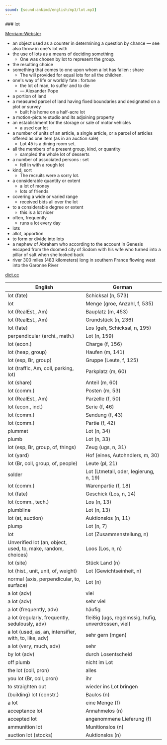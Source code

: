 ```yaml
---
sound: [sound:ankimd/english/mp3/lot.mp3]
---
```


\### lot

[Merriam-Webster](https://www.merriam-webster.com/dictionary/lot)

- an object used as a counter in determining a question by chance — see also throw in one's lot with
- the use of lots as a means of deciding something
    - One was chosen by lot to represent the group.
- the resulting choice
- something that comes to one upon whom a lot has fallen : share
    - The will provided for equal lots for all the children.
- one's way of life or worldly fate : fortune
    - the lot of man, to suffer and to die
    - — Alexander Pope
- a portion of land
- a measured parcel of land having fixed boundaries and designated on a plot or survey
    - built his home on a half-acre lot
- a motion-picture studio and its adjoining property
- an establishment for the storage or sale of motor vehicles
    - a used car lot
- a number of units of an article, a single article, or a parcel of articles offered as one item (as in an auction sale)
    - Lot 45 is a dining room set.
- all the members of a present group, kind, or quantity
    - sampled the whole lot of desserts
- a number of associated persons : set
    - fell in with a rough lot
- kind, sort
    - The recruits were a sorry lot.
- a considerable quantity or extent
    - a lot of money
    - lots of friends
- covering a wide or varied range
    - received bids all over the lot
- to a considerable degree or extent
    - this is a lot nicer
- often, frequently
    - runs a lot every day
- lots
- allot, apportion
- to form or divide into lots
- a nephew of Abraham who according to the account in Genesis escaped from the doomed city of Sodom with his wife who turned into a pillar of salt when she looked back
- river 300 miles (483 kilometers) long in southern France flowing west into the Garonne River

[dict.cc](https://www.dict.cc/lot)

| English        | German       |
| -------------- | ------------ |
| lot (fate) | Schicksal (n, 573) |
| lot | Menge (groe, Anzahl, f, 535) |
| lot (RealEst., Am) | Bauplatz (m, 453) |
| lot (RealEst., Am) | Grundstück (n, 236) |
| lot (fate) | Los (geh, Schicksal, n, 195) |
| perpendicular (archi., math.) | Lot (n, 159) |
| lot (econ.) | Charge (f, 156) |
| lot (heap, group) | Haufen (m, 141) |
| lot (esp, Br, group) | Gruppe (Leute, f, 125) |
| lot (traffic, Am, coll, parking, lot) | Parkplatz (m, 60) |
| lot (share) | Anteil (m, 60) |
| lot (comm.) | Posten (m, 53) |
| lot (RealEst., Am) | Parzelle (f, 50) |
| lot (econ., ind.) | Serie (f, 46) |
| lot (comm.) | Sendung (f, 43) |
| lot (comm.) | Partie (f, 42) |
| plummet | Lot (n, 34) |
| plumb | Lot (n, 33) |
| lot (esp, Br, group, of, things) | Zeug (ugs, n, 31) |
| lot (yard) | Hof (eines, Autohndlers, m, 30) |
| lot (Br, coll, group, of, people) | Leute (pl, 21) |
| solder | Lot (Ltmetall, oder, legierung, n, 19) |
| lot (comm.) | Warenpartie (f, 18) |
| lot (fate) | Geschick (Los, n, 14) |
| lot (comm., tech.) | Los (n, 13) |
| plumbline | Lot (n, 13) |
| lot (at, auction) | Auktionslos (n, 11) |
| plump | Lot (n, 7) |
| lot | Lot (Zusammenstellung, n) |
| Unverified lot (an, object, used, to, make, random, choices) | Loos (Los, n, n) |
| lot (site) | Stück Land (n) |
| lot (hist., unit, unit, of, weight) | Lot (Gewichtseinheit, n) |
| normal (axis, perpendicular, to, surface) | Lot (n) |
| a lot (adv) | viel |
| a lot (adv) | sehr viel |
| a lot (frequently, adv) | häufig |
| a lot (regularly, frequently, sedulously, adv) | fleißig (ugs, regelmssig, hufig, unverdrossen, viel) |
| a lot (used, as, an, intensifier, with, to, like, adv) | sehr gern (mgen) |
| a lot (very, much, adv) | sehr |
| by lot (adv) | durch Losentscheid |
| off plumb | nicht im Lot |
| the lot (coll, pron) | alles |
| you lot (Br, coll, pron) | ihr |
| to straighten out | wieder ins Lot bringen |
| (building) lot (constr.) | Baulos (n) |
| a lot | eine Menge (f) |
| acceptance lot | Annahmelos <QS> (n) |
| accepted lot | angenommene Lieferung (f) |
| ammunition lot | Munitionslos (n) |
| auction lot (stocks) | Auktionslos (n) |
